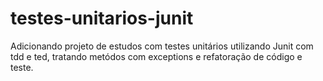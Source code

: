 # testes-unitarios-junit

Adicionando projeto de estudos com testes unitários utilizando Junit com tdd e ted,
tratando metódos com exceptions e refatoração de código e teste.
